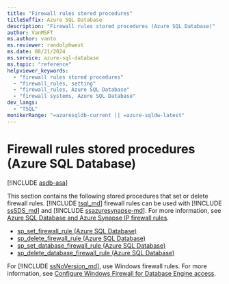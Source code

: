 ```yaml
---
title: "Firewall rules stored procedures"
titleSuffix: Azure SQL Database
description: "Firewall rules stored procedures (Azure SQL Database)"
author: VanMSFT
ms.author: vanto
ms.reviewer: randolphwest
ms.date: 08/21/2024
ms.service: azure-sql-database
ms.topic: "reference"
helpviewer_keywords:
  - "firewall rules stored procedures"
  - "firewall_rules, setting"
  - "firewall_rules, Azure SQL Database"
  - "firewall systems, Azure SQL Database"
dev_langs:
  - "TSQL"
monikerRange: "=azuresqldb-current || =azure-sqldw-latest"
---
```

# Firewall rules stored procedures (Azure SQL Database)

[!INCLUDE [asdb-asa](../../includes/applies-to-version/asdb-asa.md)]

This section contains the following stored procedures that set or delete firewall rules. [!INCLUDE [tsql_md](../../includes/tsql-md.md)] firewall rules can be used with [!INCLUDE [ssSDS_md](../../includes/sssds-md.md)] and [!INCLUDE [ssazuresynapse-md](../../includes/ssazuresynapse-md.md)]. For more information, see [Azure SQL Database and Azure Synapse IP firewall rules](/azure/azure-sql/database/firewall-configure).

- [sp_set_firewall_rule (Azure SQL Database)](sp-set-firewall-rule-azure-sql-database.md)
- [sp_delete_firewall_rule (Azure SQL Database)](sp-delete-firewall-rule-azure-sql-database.md)
- [sp_set_database_firewall_rule (Azure SQL Database)](sp-set-database-firewall-rule-azure-sql-database.md)
- [sp_delete_database_firewall_rule (Azure SQL Database)](sp-delete-database-firewall-rule-azure-sql-database.md)

For [!INCLUDE [ssNoVersion_md](../../includes/ssnoversion-md.md)], use Windows firewall rules. For more information, see [Configure Windows Firewall for Database Engine access](../../database-engine/configure-windows/configure-a-windows-firewall-for-database-engine-access.md).

